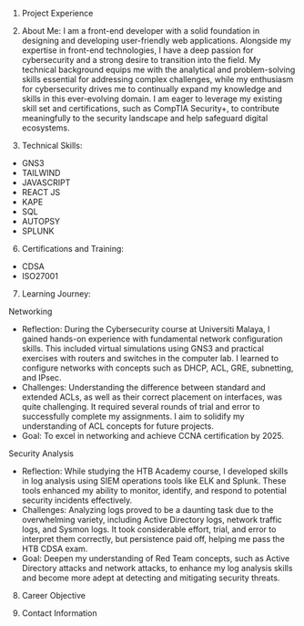 1. Project Experience

2. About Me:
I am a front-end developer with a solid foundation in designing and developing user-friendly web applications. Alongside my expertise in front-end technologies, I have a deep passion for cybersecurity and a strong desire to transition into the field. My technical background equips me with the analytical and problem-solving skills essential for addressing complex challenges, while my enthusiasm for cybersecurity drives me to continually expand my knowledge and skills in this ever-evolving domain. I am eager to leverage my existing skill set and certifications, such as CompTIA Security+, to contribute meaningfully to the security landscape and help safeguard digital ecosystems.

3. Technical Skills:
  - GNS3
  - TAILWIND
  - JAVASCRIPT
  - REACT JS
  - KAPE
  - SQL
  - AUTOPSY
  - SPLUNK  

6. Certifications and Training:
  - CDSA
  - ISO27001

7. Learning Journey:

Networking
  - Reflection: During the Cybersecurity course at Universiti Malaya, I gained hands-on experience with fundamental network configuration skills. This included virtual simulations using GNS3 and practical exercises with routers and switches in the computer lab. I learned to configure networks with concepts such as DHCP, ACL, GRE, subnetting, and IPsec.
  - Challenges: Understanding the difference between standard and extended ACLs, as well as their correct placement on interfaces, was quite challenging. It required several rounds of trial and error to successfully complete my assignments. I aim to solidify my understanding of ACL concepts for future projects.
  - Goal: To excel in networking and achieve CCNA certification by 2025.

Security Analysis
  - Reflection: While studying the HTB Academy course, I developed skills in log analysis using SIEM operations tools like ELK and Splunk. These tools enhanced my ability to monitor, identify, and respond to potential security incidents effectively.
  - Challenges: Analyzing logs proved to be a daunting task due to the overwhelming variety, including Active Directory logs, network traffic logs, and Sysmon logs. It took considerable effort, trial, and error to interpret them correctly, but persistence paid off, helping me pass the HTB CDSA exam.
  - Goal: Deepen my understanding of Red Team concepts, such as Active Directory attacks and network attacks, to enhance my log analysis skills and become more adept at detecting and mitigating security threats.

8. Career Objective

9. Contact Information

